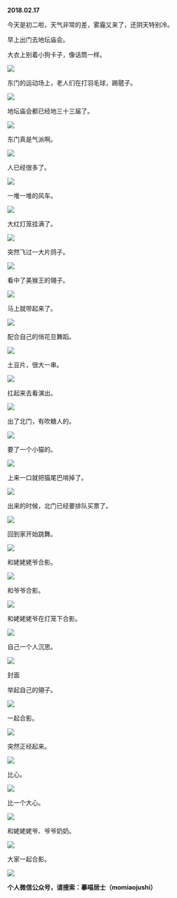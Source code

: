 
          
            
**2018.02.17**

今天是初二啦，天气非常的差，雾霾又来了，还阴天特别冷。

早上出门去地坛庙会。

大衣上别着小狗卡子，像话筒一样。




![](img/51001-21fe8a1b4c080ab5.jpg)




东门的运动场上，老人们在打羽毛球，踢毽子。




![](img/51001-14feb312c9e99521.jpg)




地坛庙会都已经地三十三届了。




![](img/51001-f2da3017c16bd1a5.jpg)




东门真是气派啊。




![](img/51001-c0cc3c9a8156cf7a.jpg)




人已经很多了。




![](img/51001-5a58b011bfe0b874.jpg)




一堆一堆的风车。




![](img/51001-ea3b92880ad59c32.jpg)




大红灯笼挂满了。




![](img/51001-dbcc7c51c2ea5a2b.jpg)




突然飞过一大片鸽子。




![](img/51001-0d7667aa2e429be7.jpg)




看中了美猴王的翎子。




![](img/51001-4f3def177eba4c4d.jpg)




马上就带起来了。




![](img/51001-57da3df6ed868e83.jpg)




配合自己的俏花旦舞蹈。




![](img/51001-f1205e49de5feb57.jpg)




土豆片，很大一串。




![](img/51001-333de26695fe8ac6.jpg)




扛起来去看演出。




![](img/51001-eb4956b55661f76f.jpg)




出了北门，有吹糖人的。




![](img/51001-004d8a47054cc452.jpg)




要了一个小猫的。




![](img/51001-322146f8979101f7.jpg)




上来一口就把猫尾巴啃掉了。




![](img/51001-417a557292e47ecc.jpg)




出来的时候，北门已经要排队买票了。




![](img/51001-b452044e812658d8.jpg)




回到家开始跳舞。




![](img/51001-c13ac65a30d8237c.jpg)




和姥姥姥爷合影。




![](img/51001-74a9094c8fbedd47.jpg)




和爷爷合影。




![](img/51001-aae425fc60bfc67f.jpg)




和姥姥姥爷在灯笼下合影。




![](img/51001-454c5e1c8059ad4a.jpg)




自己一个人沉思。




![](img/51001-20232e7d09aeb02c.jpg)

封面


举起自己的翎子。




![](img/51001-67b110f618b259d8.jpg)




一起合影。




![](img/51001-bb1a89a6044d65e8.jpg)




突然正经起来。




![](img/51001-384fb149a517312f.jpg)




比心。




![](img/51001-b1d94a9ac5c53546.jpg)




比一个大心。




![](img/51001-385015c9a16f7201.jpg)




和姥姥姥爷、爷爷奶奶。




![](img/51001-b48f6cfd39e82458.jpg)




大家一起合影。




![](img/51001-f99bb4f1d4e8a149.jpg)





**个人微信公众号，请搜索：摹喵居士（momiaojushi）**

          
        